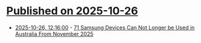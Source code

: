 # [Published on 2025-10-26](index.md)

* [2025-10-26, 12:16:00](https://soylentnews.org/article.pl?sid=25/10/25/1458239&from=rss) - [71 Samsung Devices Can Not Longer be Used in Australia From November 2025](https://soylentnews.org/article.pl?sid=25/10/25/1458239&from=rss)
